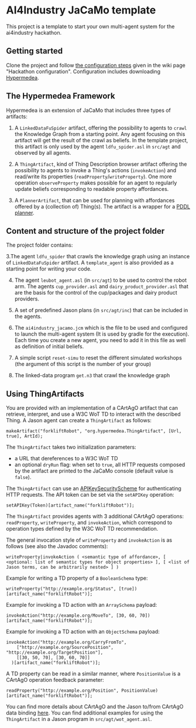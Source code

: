 # AI4Industry JaCaMo template

This project is a template to start your own multi-agent system for the ai4industry hackathon.

## Getting started

Clone the project and follow [the configuration steps](https://gitlab.emse.fr/ai4industry/hackathon/-/wikis/hackathon-configuration#user-content-autonomous-agents) given in the wiki page "Hackathon configuration". Configuration includes downloading [Hypermedea](https://github.com/Hypermedea/hypermedea).

## The Hypermedea Framework

Hypermedea is an extension of JaCaMo that includes three types of artifacts:

1. A `LinkedDataFuSpider` artifact, offering the possibility to agents to `crawl` the Knowledge Graph from a starting point. Any agent focusing on this artifact will get the result of the crawl as beliefs.
In the template project, this artifact is only used by the agent `ldfu_spider.asl` in `src/agt` and observed by all agents.

2. A `ThingArtifact`, kind of Thing Description browser artifact offering the possibility to agents to invoke a Thing's actions (`invokeAction`) and read/write its properties (`readProperty`/`writeProperty`). One more operation `observeProperty` makes possible for an agent to regularly update beliefs corresponding to readable property affordances.

3. A `PlannerArtifact`, that can be used for planning with affordances offered by a (collection of) Thing(s). The artifact is a wrapper for a [PDDL planner](https://planning.wiki/).

## Content and structure of the project folder

The project folder contains:

3.The agent `ldfu_spider` that crawls the knowledge graph using an instance of `LinkedDataFuSpider` artifact. A `template_agent` is also provided as a starting point for writing your code.

4. The agent `leubot_agent.asl` (in `src/agt`) to be used to control the robot arm. The agents `cup_provider.asl` and `dairy_product_provider.asl` that are the basis for the control of the cup/packages and dairy product providers.

5. A set of predefined Jason plans (in `src/agt/inc`) that can be included in the agents.

6. The `ai4industry_jacamo.jcm` which is the file to be used and configured to launch the multi-agent system (It is used by gradle for the execution). Each time you create a new agent, you need to add it in this file as well as definition of initial beliefs.

7. A simple script `reset-simu` to reset the different simulated workshops (the argument of this script is the number of your group)

8. The linked-data program `get.n3` that crawl the knowledge graph

## Using ThingArtifacts

You are provided with an implementation of a CArtAgO artifact that can retrieve, interpret, and use a W3C WoT TD to interact with the described Thing. A Jason agent can create a `ThingArtifact` as follows:

```
makeArtifact("forkliftRobot", "org.hypermedea.ThingArtifact", [Url, true], ArtId);
```

The `ThingArtifact` takes two initialization parameters:
- a URL that dereferences to a W3C WoT TD
- an optional `dryRun` flag: when set to `true`, all HTTP requests composed by the artifact are printed to the JaCaMo console (default value is `false`).

The `ThingArtifact` can use an [APIKeySecurityScheme](https://www.w3.org/TR/wot-thing-description/#apikeysecurityscheme) for authenticating HTTP requests. The API token can be set via the `setAPIKey` operation:

```
setAPIKey(Token)[artifact_name("forkliftRobot")];
```

The `ThingArtifact` provides agents with 3 additional CArtAgO operations: `readProperty`, `writeProperty`, and `invokeAction`, which correspond to operation types defined by the W3C WoT TD recommendation.

The general invocation style of `writeProperty` and `invokeAction` is as follows (see also the Javadoc comments):

```
writeProperty|invokeAction ( <semantic type of affordance>, [ <optional: list of semantic types for object properties> ], [ <list of Jason terms, can be arbitrarily nested> ] )
```

Example for writing a TD property of a `BooleanSchema` type:

```
writeProperty("http://example.org/Status", [true])[artifact_name("forkliftRobot")];
```

Example for invoking a TD action with an `ArraySchema` payload:

```
invokeAction("http://example.org/MoveTo", [30, 60, 70])[artifact_name("forkliftRobot")];
```

Example for invoking a TD action with an `ObjectSchema` payload:

```
invokeAction("http://example.org/CarryFromTo",
    ["http://example.org/SourcePosition", "http://example.org/TargetPosition"],
    [[30, 50, 70], [30, 60, 70]]
  )[artifact_name("forkliftRobot")];
```

A TD property can be read in a similar manner, where `PositionValue` is a CArtAgO operation feedback parameter:

```
readProperty("http://example.org/Position", PositionValue)[artifact_name("forkliftRobot")];
```

You can find more details about CArtAgO and the Jason to/from CArtAgO data binding [here](http://cartago.sourceforge.net/?page_id=47). You can find additional examples for using the `ThingArtifact` in a Jason program in `src/agt/wot_agent.asl`.

